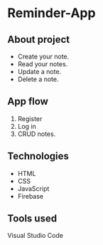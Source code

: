 # Reminder-App
## About project
* Create your note.
* Read your notes.
* Update a note.
* Delete a note.
## App flow
1. Register
2. Log in
3. CRUD notes.
## Technologies
* HTML
* CSS
* JavaScript
* Firebase 
## Tools used
Visual Studio Code
